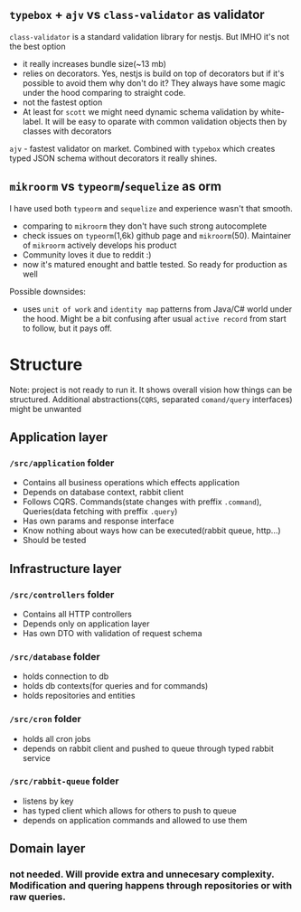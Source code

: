 ## `typebox` + `ajv` vs `class-validator` as validator
`class-validator` is a standard validation library for nestjs. But IMHO it's not the best option
- it really increases bundle size(~13 mb)
- relies on decorators. Yes, nestjs is build on top of decorators but if it's possible to avoid them why don't do it? They always have some magic under the hood comparing to straight code.
- not the fastest option
- At least for `scott` we might need dynamic schema validation by white-label. It will be easy to oparate with common validation objects then by classes with decorators

`ajv` - fastest validator on market. Combined with `typebox` which creates typed JSON schema without decorators it really shines.


## `mikroorm` vs `typeorm`/`sequelize` as orm
I have used both `typeorm` and `sequelize` and experience wasn't that smooth.
- comparing to `mikroorm` they don't have such strong autocomplete
- check issues on `typeorm`(1,6k) github page and `mikroorm`(50). Maintainer of `mikroorm` actively develops his product
- Community loves it due to reddit :)
- now it's matured enought and battle tested. So ready for production as well

Possible downsides:
- uses `unit of work` and `identity map` patterns from Java/C# world under the hood. Might be a bit confusing after usual `active record` from start to follow, but it pays off.

# Structure
Note: project is not ready to run it. It shows overall vision how things can be structured. Additional abstractions(`CQRS`, separated `comand/query` interfaces) might be unwanted 

## Application layer
### `/src/application` folder

- Contains all business operations which effects application
- Depends on database context, rabbit client
- Follows CQRS. Commands(state changes with preffix `.command`), Queries(data fetching with preffix `.query`)
- Has own params and response interface
- Know nothing about ways how can be executed(rabbit queue, http...)
- Should be tested

## Infrastructure layer
### `/src/controllers` folder

- Contains all HTTP controllers
- Depends only on application layer
- Has own DTO with validation of request schema

### `/src/database` folder

- holds connection to db
- holds db contexts(for queries and for commands)
- holds repositories and entities

### `/src/cron` folder

- holds all cron jobs
- depends on rabbit client and pushed to queue through typed rabbit service

### `/src/rabbit-queue` folder

- listens by key
- has typed client which allows for others to push to queue
- depends on application commands and allowed to use them

## Domain layer
### not needed. Will provide extra and unnecesary complexity. Modification and quering happens through repositories or with raw queries.
